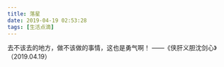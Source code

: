 ```yaml
---
title: 落星
date: 2019-04-19 02:53:28
tags: [生活点滴]
---
```


去不该去的地方，做不该做的事情，这也是勇气啊！             ——《侠肝义胆沈剑心》（2019.04.19）

